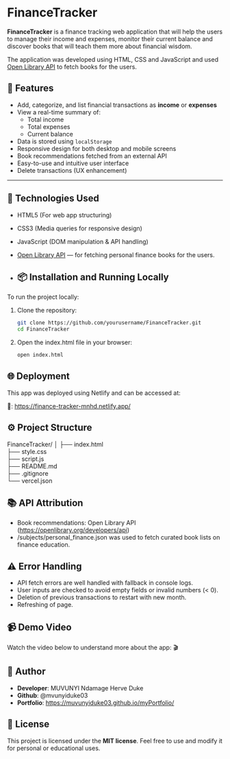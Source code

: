 # FinanceTracker

**FinanceTracker** is a finance tracking web application that will help the users to manage their
income and expenses, monitor their current balance and discover books that will teach them more about
financial wisdom.

The application was developed using HTML, CSS and JavaScript and used [Open Library API](https://openlibrary.org/developers/api)
to fetch books for the users.


## 🚀 Features
- Add, categorize, and list financial transactions as **income** or **expenses**
- View a real-time summary of:
  - Total income
  - Total expenses
  - Current balance
- Data is stored using `localStorage`
- Responsive design for both desktop and mobile screens
- Book recommendations fetched from an external API
- Easy-to-use and intuitive user interface
- Delete transactions (UX enhancement)

---

## 🧩 Technologies Used

- HTML5 (For web app structuring)
- CSS3 (Media queries for responsive design)
- JavaScript (DOM manipulation & API handling)
- [Open Library API](https://openlibrary.org/developers/api) — for fetching personal finance books for the users.

- ## 📦 Installation and Running Locally
To run the project locally:

1. Clone the repository:
   ```bash
   git clone https://github.com/yourusername/FinanceTracker.git
   cd FinanceTracker

2. Open the index.html file in your browser:
   ```bash
   open index.html

## 🌐 Deployment
This app was deployed using Netlify and can be accessed at:

🔗: https://finance-tracker-mnhd.netlify.app/

## ⚙️ Project Structure

FinanceTracker/
│
├── index.html  
├── style.css         
├── script.js         
├── README.md         
├── .gitignore      
└── vercel.json       


## 📚 API Attribution
- Book recommendations: Open Library API (https://openlibrary.org/developers/api)
- /subjects/personal_finance.json was used to fetch curated book lists on finance education.

## ⚠️ Error Handling
- API fetch errors are well handled with fallback in console logs.
- User inputs are checked to avoid empty fields or invalid numbers (< 0).
- Deletion of previous transactions to restart with new month.
- Refreshing of page.

## 📹 Demo Video
Watch the video below to understand more about the app:
🎬

## 👤 Author
- **Developer**: MUVUNYI Ndamage Herve Duke
- **Github**: @mvunyiduke03
- **Portfolio**: https://muvunyiduke03.github.io/myPortfolio/

## 📄 License
This project is licensed under the **MIT license**. Feel free to use and modify it for
personal or educational uses.
